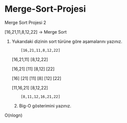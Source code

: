 # Merge-Sort-Projesi
Merge Sort Projesi 2



[16,21,11,8,12,22] -> Merge Sort
1. Yukarıdaki dizinin sort türüne göre aşamalarını yazınız.

           [16,21,11,8,12,22]
     [16,21,11]          [8,12,22]
     
    [16,21] [11]         [8,12] [22]
    
   [16] [21] [11]      [8] [12] [22]
   
     [11,16,21]          [8,12,22]
     
           [8,11,12,16,21,22]
           
           
   2. Big-O gösterimini yazınız.

O(nlogn)
